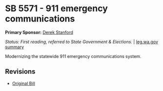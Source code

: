 # SB 5571 - 911 emergency communications
**Primary Sponsor:** [Derek Stanford](/person/leg/derek.stanford.md)

*Status: First reading, referred to State Government & Elections.* | [leg.wa.gov summary](https://app.leg.wa.gov/billsummary?BillNumber=5571&Year=2021)

Modernizing the statewide 911 emergency communications system.

## Revisions
* [Original Bill](1/)